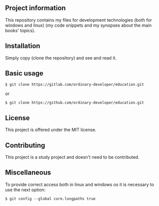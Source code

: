 ﻿Project information
-------------------
This repository contains my files for development technologies
(both for windows and linux)
(my code snippets and my synopses about the main books' topics).


Installation
------------
Simply copy (clone the repository) and see and read it.

 
Basic usage
-----------
```
$ git clone https://gitlab.com/ordinary-developer/education.git 
```

or

```
$ git clone https://github.com/ordinary-developer/education.git
```

 
License
-------
This project is offered under the MIT license.


Contributing
------------
This project is a study project and doesn't need to be contributed.


Miscellaneous
-------------
To provide correct access both in linux and windows os 
it is necessary to use the next option:
```
$ git config --global core.longpaths true
```

